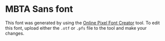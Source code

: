 # MBTA Sans font

This font was generated by using the
[Online Pixel Font Creator](https://matteosandrin.github.io/online-pixel-font-creator)
tool. To edit this font, upload either the `.otf` or `.pfs` file to the tool and
make your changes.
